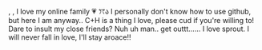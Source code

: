, , I love my online family 💗 ꔫა
I personally don't know how to use github, but here I am anyway.. C+H is a thing I love, please cud if you're willing to! Dare to insult my close friends? Nuh uh man.. get outtt...... I love sprout. I will never fall in love, I'll stay aroace!! 